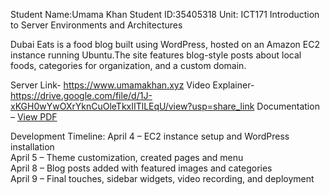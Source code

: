 Student Name:Umama Khan 
Student ID:35405318
Unit: ICT171 Introduction to Server Environments and Architectures

Dubai Eats is a food blog built using WordPress, hosted on an Amazon EC2 instance running Ubuntu.The site features blog-style posts about local foods, categories for organization, and a custom domain.

Server Link- https://www.umamakhan.xyz
Video Explainer- https://drive.google.com/file/d/1J-xKGH0wYwOXrYknCuOleTkxIITlLEqU/view?usp=share_link
Documentation – [View PDF](./Umama_A2_35405318.pdf)


Development Timeline:
April 4 – EC2 instance setup and WordPress installation  
April 5 – Theme customization, created pages and menu  
April 8 – Blog posts added with featured images and categories  
April 9 – Final touches, sidebar widgets, video recording, and deployment  
